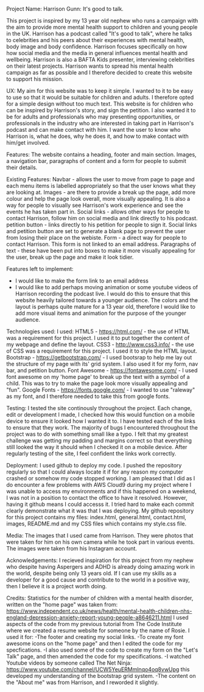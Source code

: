 Project Name: Harrison Gunn: It's good to talk.

This project is inspired by my 13 year old nephew who runs a campaign with the aim to provide more mental health support to children and young people in the UK. Harrison has a podcast called
"It's good to talk", where he talks to celebrities and his peers about their experiences with mental health, body image and body confidence. Harrison focuses specifically on how how social media and the media
in general influences mental health and wellbeing. Harrison is also a BAFTA Kids presenter, interviewing celebrities on their latest projects. Harrison wants to spread his mental health campaign as far as possible
and I therefore decided to create this website to support his mission.

UX:
My aim for this website was to keep it simple. I wanted to it to be easy to use so that it would be suitable for children and adults. I therefore opted for a simple design without too much text.
This website is for children who can be inspired by Harrison's story, and sign the petition. I also wanted it to be for adults and professionals who may presenting opportunities, or professionals in 
the industry who are interested in taking part in Harrison's podcast and can make contact with him. I want the user to know who Harrison is, what he does, why he does it, and how to make contact with him/get involved.

Features:
The website contains a heading, footer and main section. Images, a navigation bar, paragraphs of content and a form for people to submit their details.

Existing Features:
Navbar - allows the user to move from page to page and each menu items is labelled appropriately so that the user knows what they are looking at.
Images - are there to provide a break up the page, add more colour and help the page look overall, more visually appealing. It is also a way for people to visually see Harrison's work experience and see the
events he has taken part in.
Social links - allows other ways for people to contact Harrison, follow him on social media and link directly to his podcast.
petition button - links directly to his petition for people to sign it. Social links and petition button are set to generate a blank page to prevent the user from losing their place on the webiste.
Form - a direct way for people to contact Harrison. This form is not linked to an email address.
Paragraphs of text - these have been put into boxes to make it more visually appealing for the user, break up the page and make it look tidier.

Features left to implement:
- I would like to make the form link to an email address
- I would like to add perhaps moving animation or some youtube videos of Harrison recording the podcast live. I would do this to ensure that this website heavily tailored towards a
younger audience. The colors and the layout is perhaps quite mature for a 13 year old, therefore I would like to add more visual items and animation for the purpose of the younger audience.

Technologies used:
I used:
HTML5 - https://html.com/ - the use of HTML was a requirement for this project. I used it to put together the content of my webpage and define the layout.
CSS3 - http://www.css3.info/ - the use of CSS was a requirement for this project. I used it to style the HTML layout.
Bootstrap - https://getbootstrap.com/ - I used bootsrap to help me lay out the structure of my page with its' grid system. I also used it for my form, nav bar, and petition button.
Font Awesome - https://fontawesome.com/ - I used font awesome on my 'home page' to break up the text with a symbol of a child. This was to try to make the page look more visually appealing and "fun".
Google Fonts - https://fonts.google.com/ - I wanted to use "raleway" as my font, and I therefore needed to take this from google fonts.

Testing:
I tested the site continously throughout the project. Each change, edit or development I made, I checked how this would function on a mobile device to ensure it looked how I wanted it to. I have tested each of the links to ensure
that they work. 
The majority of bugs I encountered throughout the project was to do with something small like a typo. I felt that my greatest challenge was getting my padding and margins correct so that everything
still looked the way it should when I checked it on a mobile device.
After regularly testing of the site, I feel confident the links work correctly.

Deployment:
I used github to deploy my code. I pushed the repository regularly so that I could always locate it if for any reason my computer crashed or somehow my code stopped working.
I am pleased that I did as I do encounter a few problems with AWS Cloud9 during my project where I was unable to access my environments and if this happened on a weekend,
I was not in a position to contact the office to have it resolved. However, having it github means I could accesss it. I tried hard to make each commit clearly demonstrate what it was that I was deploying. 
My github repository for this project contains my files: index.html, general.html, contact.html, images, README.md and my CSS files which contains my style.css file.

Media:
The images that I used came from Harrison. They were photos that were taken for him on his own camera while he took part in various events. The images were taken from his Instagram account.

Acknowledgements:
I recieved inspiration for this project from my nephew who despite having Aspergers and ADHD is already doing amazing work in the world, despite being only 13 years old. If I can use my skills as a developer
for a good cause and contribute to the world in a positive way, then I believe it is a project worth doing.

Credits:
Statistics for the number of children with a mental health disorder, written on the "home page" was taken from: https://www.independent.co.uk/news/health/mental-health-children-nhs-england-depression-anxiety-report-young-people-a8646211.html
I used aspects of the code from my previous tutorial from The Code Institute where we created a resume website for someone by the name of Rosie. I used it for:
-The footer and creating my social links. 
-To create my font awesome icons on the "home page" and then I edited the code for my specfications.
-I also used some of the code to create my form on the "Let's Talk" page, and then amended the code for my specifications.
-I watched Youtube videos by someone called The Net Ninja: https://www.youtube.com/channel/UCW5YeuERMmlnqo4oq8vwUpg this developed my understanding of the bootstrap grid system.
-The content on the "About me" was from Harrison, and I reworded it slightly. 













